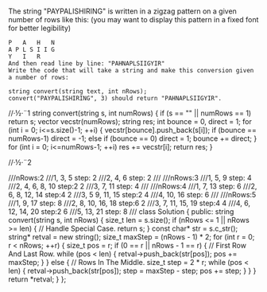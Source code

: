 #
The string "PAYPALISHIRING" is written in a zigzag pattern on a given number of rows like this: 
(you may want to display this pattern in a fixed font for better legibility)
```
P   A   H   N
A P L S I I G
Y   I   R
And then read line by line: "PAHNAPLSIIGYIR"
Write the code that will take a string and make this conversion given a number of rows:

string convert(string text, int nRows);
convert("PAYPALISHIRING", 3) should return "PAHNAPLSIIGYIR".
```

//·½·¨1
string convert(string s, int numRows) 
{
        if (s == "" || numRows == 1) return s;
        vector<string> vecstr(numRows);
        string res;
        int bounce = 0, direct = 1;
        for (int i = 0; i<=s.size()-1; ++i) {
            vecstr[bounce].push_back(s[i]);
            if (bounce == numRows-1) direct = -1;
            else if (bounce == 0) direct = 1;
            bounce += direct;
        }
        for (int i = 0; i<=numRows-1; ++i) res += vecstr[i];
        return res;
}

//·½·¨2

///nRows:2
///1,   3,  5   step: 2
///2,   4,  6   step: 2
///
///nRows:3
///1,       5,      9   step:   4
///2,   4,  6,  8,  10  step:2      2
///3,       7,      11  step:   4
///
///nRows:4
///1,           7,          13  step:   6
///2,       6,  8,      12, 14  step:4      2
///3,   5       9,  11,     15  step:2      4
///4,           10,         16  step:   6
///
///nRows:5
///1,               9,              17  step:   8
///2,           8,  10,         16, 18  step:6      2
///3,       7,      11,     15,     19  step:4      4
///4,   6,          12, 14,         20  step:2      6
///5,               13,             21  step:    8
///
class Solution {
public:
    string convert(string s, int nRows) {
        size_t len = s.size();
        if (nRows <= 1 || nRows >= len) { // Handle Special Case.
            return s;
        }
        const char* str = s.c_str();
        string* retval = new string();
        size_t maxStep = (nRows - 1) * 2;
        for (int r = 0; r < nRows; ++r) {
            size_t pos = r;
            if (0 == r || nRows - 1 == r) { // First Row And Last Row.
                while (pos < len) {
                    retval->push_back(str[pos]);
                    pos += maxStep;
                }
            } else { // Rows In The Middle.
                size_t step = 2 * r;
                while (pos < len) {
                    retval->push_back(str[pos]);
                    step = maxStep - step;
                    pos += step;
                }
            }
        }
        return *retval;
    }
};
